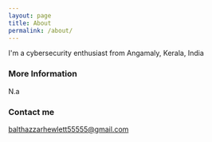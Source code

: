 ```yaml
---
layout: page
title: About
permalink: /about/
---
```


I'm a cybersecurity enthusiast from Angamaly, Kerala, India

### More Information

N.a

### Contact me

[balthazzarhewlett55555@gmail.com](mailto:balthazzarhewlett55555@gmail.com)

